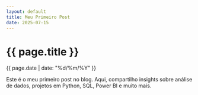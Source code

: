 ```yaml
---
layout: default
title: Meu Primeiro Post
date: 2025-07-15
---
```

<div class="container mx-auto px-4 py-20">
  <h1 class="text-3xl font-bold text-orange-600 dark:text-orange-400 mb-4">{{ page.title }}</h1>
  <p class="text-gray-600 dark:text-gray-400 mb-4">{{ page.date | date: "%d/%m/%Y" }}</p>
  <div class="prose dark:prose-invert">
    Este é o meu primeiro post no blog. Aqui, compartilho insights sobre análise de dados, projetos em Python, SQL, Power BI e muito mais.
  </div>
</div>
